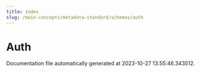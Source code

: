 ```yaml
---
title: index
slug: /main-concepts/metadata-standard/schemas/auth
---
```


# Auth

Documentation file automatically generated at 2023-10-27 13:55:46.343512.
